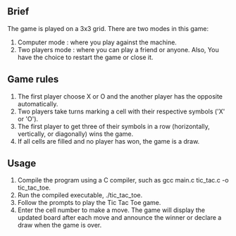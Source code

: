 ## Brief 
The game is played on a 3x3 grid. There are two modes in this game:
1) Computer mode : where you play against the machine.
2) Two players mode : where you can play a friend or anyone.
Also, You have the choice to restart the game or close it.

## Game rules
1) The first player choose X or O and the another player has the opposite automatically.
2) Two players take turns marking a cell with their respective symbols ('X' or 'O').
3) The first player to get three of their symbols in a row (horizontally, vertically, or diagonally) wins the game.
4) If all cells are filled and no player has won, the game is a draw.

## Usage
1) Compile the program using a C compiler, such as gcc main.c tic_tac.c -o tic_tac_toe.
2) Run the compiled executable, ./tic_tac_toe.
3) Follow the prompts to play the Tic Tac Toe game.
4) Enter the cell number to make a move.
The game will display the updated board after each move and announce the winner or declare a draw when the game is over.
